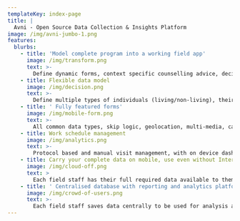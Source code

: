 ```yaml
---
templateKey: index-page
title: |
  Avni - Open Source Data Collection & Insights Platform
image: /img/avni-jumbo-1.png
features:
  blurbs:
    - title: 'Model complete program into a working field app'
      image: /img/transform.png
      text: >-
        Define dynamic forms, context specific counselling advice, decision support rules and visit protocols.
    - title: Flexible data model
      image: /img/decision.png
      text: >-
        Define multiple types of individuals (living/non-living), their registration in programs and multiple form types for each program. Link individuals. 
    - title: ' Fully featured forms'
      image: /img/mobile-form.png
      text: >-
        All common data types, skip logic, geolocation, multi-media, calculated fields and validation support. 
    - title: Work schedule management
      image: /img/analytics.png
      text: >-
        Protocol based and manual visit management, with on device dashboard to manage work.    
    - title: Carry your complete data on mobile, use even without Internet
      image: /img/cloud-off.png
      text: >
        Each field staff has their full required data available to them with complete functionality.
    - title: ' Centralised database with reporting and analytics platform'
      image: /img/crowd-of-users.png
      text: >-
        Each field staff saves data centrally to be used for analysis and monitoring by program management team. Use visualisations, excel downloads and filters.
---
```


